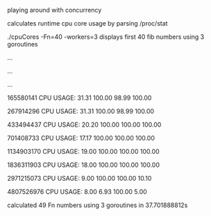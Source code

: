 playing around with concurrency

calculates runtime cpu core usage by parsing /proc/stat


./cpuCores -Fn=40 -workers=3     displays first 40 fib numbers using 3 goroutines

...

...

...

165580141        CPU USAGE: 31.31 100.00 98.99 100.00

267914296        CPU USAGE: 31.31 100.00 98.99 100.00 

433494437        CPU USAGE: 20.20 100.00 100.00 100.00 

701408733        CPU USAGE: 17.17 100.00 100.00 100.00 

1134903170       CPU USAGE: 19.00 100.00 100.00 100.00 

1836311903       CPU USAGE: 18.00 100.00 100.00 100.00 

2971215073       CPU USAGE: 9.00 100.00 100.00 10.10 

4807526976       CPU USAGE: 8.00 6.93 100.00 5.00 

calculated 49 Fn numbers using 3 goroutines in 37.701888812s

 
